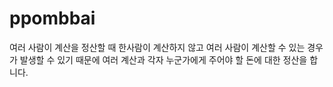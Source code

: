 # ppombbai

여러 사람이 계산을 정산할 때 한사람이 계산하지 않고 여러 사람이 계산할 수 있는 경우가 발생할 수 있기 때문에
여러 계산과 각자 누군가에게 주어야 할 돈에 대한 정산을 합니다.

